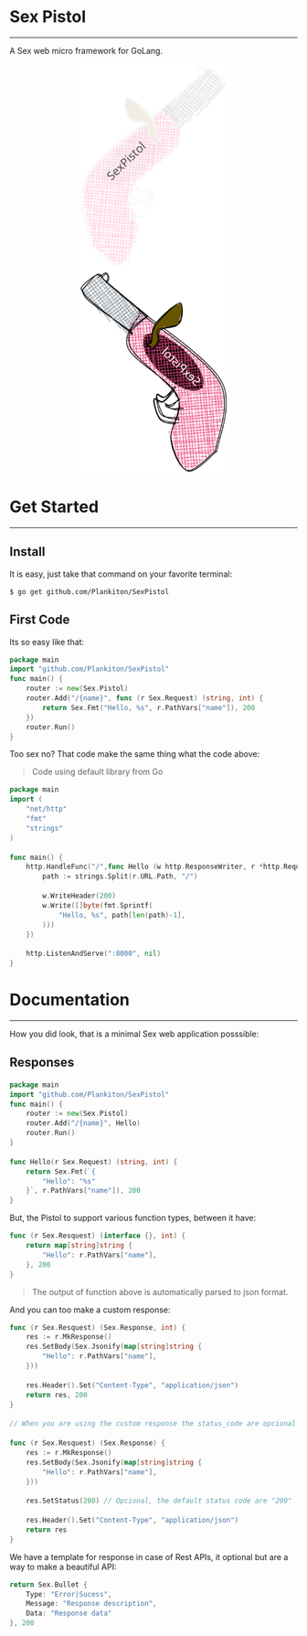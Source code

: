 # Sex Pistol

----

A Sex web micro framework for GoLang.

<center><img src="assets/sexpistol-hd.svg" alt="Sex Pistol Icon" align="center" style="zoom: 40%; max-height: 900px;" /><img src="assets/sexpistol-white-theme.svg" alt="Sex Pistol Icon" align="center" style="zoom: 40%; max-height: 900px;-moz-transform: scaleX(-1);-o-transform: scaleX(-1);-webkit-transform: scaleX(-1);transform: scaleX(-1);" /></center>

# Get Started

-----

## Install

It is easy, just take that command on your favorite terminal:

```shell
$ go get github.com/Plankiton/SexPistol
```

## First Code

Its so easy like that:

```go
package main
import "github.com/Plankiton/SexPistol"
func main() {
    router := new(Sex.Pistol)
    router.Add("/{name}", func (r Sex.Request) (string, int) {
        return Sex.Fmt("Hello, %s", r.PathVars["name"]), 200
    })
    router.Run()
}
```

Too sex no? That code make the same thing what the code above:

>  Code using default library from Go

```go
package main
import (
    "net/http"
    "fmt"
    "strings"
)

func main() {
    http.HandleFunc("/",func Hello (w http.ResponseWriter, r *http.Request) {
        path := strings.Split(r.URL.Path, "/")

        w.WriteHeader(200)
        w.Write([]byte(fmt.Sprintf(
            "Hello, %s", path[len(path)-1],
        )))
    })

    http.ListenAndServe(":8000", nil)
}
```

# Documentation

-----

How you did look, that is a minimal Sex web application posssible:

## Responses

```go
package main
import "github.com/Plankiton/SexPistol"
func main() {
    router := new(Sex.Pistol)
    router.Add("/{name}", Hello)
    router.Run()
}

func Hello(r Sex.Request) (string, int) {
    return Sex.Fmt(`{
    	"Hello": "%s"
    }`, r.PathVars["name"]), 200
}
```

But, the Pistol to support various function types, between it have:

```go
func (r Sex.Resquest) (interface {}, int) {
    return map[string]string {
        "Hello": r.PathVars["name"],
    }, 200
}
```

> The output of function above is automatically parsed to json format.

And you can too make a custom response:

```go
func (r Sex.Resquest) (Sex.Response, int) {
    res := r.MkResponse()
    res.SetBody(Sex.Jsonify(map[string]string {
        "Hello": r.PathVars["name"],
    }))
    
    res.Header().Set("Content-Type", "application/json")
    return res, 200
}

// When you are using the custom response the status_code are opcional

func (r Sex.Resquest) (Sex.Response) {
    res := r.MkResponse()
    res.SetBody(Sex.Jsonify(map[string]string {
        "Hello": r.PathVars["name"],
    }))
    
    res.SetStatus(200) // Opcional, the default status code are "200"
    
    res.Header().Set("Content-Type", "application/json")
    return res
}
```

We have a template for response in case of Rest APIs, it optional but are a way to make a beautiful API:

```go
return Sex.Bullet {
    Type: "Error|Sucess",
    Message: "Response description",
    Data: "Response data"
}, 200
```


